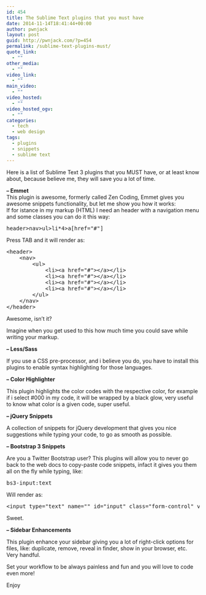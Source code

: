 ```yaml
---
id: 454
title: The Sublime Text plugins that you must have
date: 2014-11-14T18:41:44+00:00
author: pwnjack
layout: post
guid: http://pwnjack.com/?p=454
permalink: /sublime-text-plugins-must/
quote_link:
  - ""
other_media:
  - ""
video_link:
  - ""
main_video:
  - ""
video_hosted:
  - ""
video_hosted_ogv:
  - ""
categories:
  - tech
  - web design
tags:
  - plugins
  - snippets
  - sublime text
---
```

Here is a list of Sublime Text 3 plugins that you MUST have, or at least know about, because believe me, they will save you a lot of time.

**&#8211; Emmet**  
This plugin is awesome, formerly called Zen Coding, Emmet gives you awesome snippets functionality, but let me show you how it works:  
If for istance in my markup (HTML) I need an header with a navigation menu and some classes you can do it this way:

<pre class="brush: plain; title: ; notranslate" title="">header&gt;nav&gt;ul&gt;li*4&gt;a[href="#"]
</pre>

Press TAB and it will render as:

<pre class="brush: xml; title: ; notranslate" title="">&lt;header&gt;
	&lt;nav&gt;
		&lt;ul&gt;
			&lt;li&gt;&lt;a href="#"&gt;&lt;/a&gt;&lt;/li&gt;
			&lt;li&gt;&lt;a href="#"&gt;&lt;/a&gt;&lt;/li&gt;
			&lt;li&gt;&lt;a href="#"&gt;&lt;/a&gt;&lt;/li&gt;
			&lt;li&gt;&lt;a href="#"&gt;&lt;/a&gt;&lt;/li&gt;
		&lt;/ul&gt;
	&lt;/nav&gt;
&lt;/header&gt;
</pre>

Awesome, isn&#8217;t it?

Imagine when you get used to this how much time you could save while writing your markup.

**&#8211; Less/Sass**

If you use a CSS pre-processor, and i believe you do, you have to install this plugins to enable syntax highlighting for those languages.

**&#8211; Color Highlighter**

This plugin highlights the color codes with the respective color, for example if i select #000 in my code, it will be wrapped by a black glow, very useful to know what color is a given code, super useful.

**&#8211; jQuery Snippets**

A collection of snippets for jQuery development that gives you nice suggestions while typing your code, to go as smooth as possible.

**&#8211; Bootstrap 3 Snippets**

Are you a Twitter Bootstrap user? This plugins will allow you to never go back to the web docs to copy-paste code snippets, infact it gives you them all on the fly while typing, like:

<pre class="brush: plain; title: ; notranslate" title="">bs3-input:text
</pre>

Will render as:

<pre class="brush: xml; title: ; notranslate" title="">&lt;input type="text" name="" id="input" class="form-control" value="" required="required" pattern="" title=""&gt;
</pre>

Sweet.

**&#8211; Sidebar Enhancements**

This plugin enhance your sidebar giving you a lot of right-click options for files, like: duplicate, remove, reveal in finder, show in your browser, etc. Very handful.

Set your workflow to be always painless and fun and you will love to code even more!

Enjoy